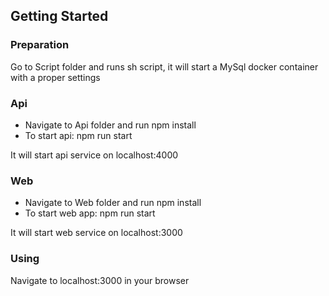 ## Getting Started

### Preparation

Go to Script folder and runs sh script, it will start a MySql docker container with a proper settings

### Api
* Navigate to Api folder and run npm install
* To start api: npm run start

It will start api service on localhost:4000

### Web
* Navigate to Web folder and run npm install
* To start web app: npm run start

It will start web service on localhost:3000

### Using
Navigate to localhost:3000 in your browser

